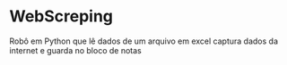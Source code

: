 # WebScreping
Robô em Python que lê dados de um arquivo em excel captura dados da internet e guarda no bloco de notas
